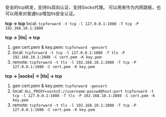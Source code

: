 安全的tcp转发，支持tls双向认证，支持Socks代理。
可以用来作为内网跳板，也可以用来对普通tcp增加tls安全认证。

**tcp -> tcp**
local: `tcpforward -t tcp -l 127.0.0.1:1080 -T tcp -P 192.168.10.1:1080`

**tcp -> |tls| -> tcp**

1. gen cert.pem & key.pem: `tcpforward -gencert`
2. local: `tcpforward -t tcp -l 127.0.0.1:1080 -T tls -P 192.168.10.1:2080 -C cert.pem -K key.pem`
3. remote: `tcpforward -t tls -l 192.168.10.1:2080 -T tcp -P 127.0.0.1:1080 -C cert.pem -K key.pem`

**tcp -> |socks| -> |tls| -> tcp**

1. gen cert.pem & key.pem: `tcpforward -gencert`
2. local: `ALL_PROXY=socks5://username:passwd@host:port tcpforward -t tcp -l 127.0.0.1:1080 -T tls -P 192.168.10.1:2080 -C cert.pem -K key.pem`
3. remote: `tcpforward -t tls -l 192.168.10.1:2080 -T tcp -P 127.0.0.1:1080 -C cert.pem -K key.pem`

